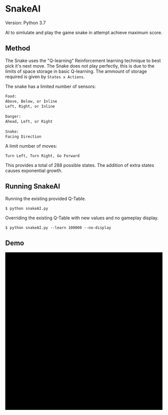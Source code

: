 # SnakeAI
Version: Python 3.7

AI to simlulate and play the game snake in attempt achieve maximum score.

## Method
The Snake uses the "Q-learning" Reinforcement learning technique to best pick it's next move.
The Snake does not play perfectly, this is due to the limits of space storage in basic Q-learning. 
The ammount of storage required is given by `States x Actions`.

The snake has a limited number of sensors:

```
Food:
Above, Below, or Inline
Left, Right, or Inline

Danger:
Ahead, Left, or Right

Snake:
Facing Direction
```
A limit number of moves:
```
Turn Left, Turn Right, Go Forward
```
This provides a total of 288 possible states. The addition of extra states causes exponential growth.

## Running SnakeAI
Running the existing provided Q-Table.
```shell script
$ python snakeAI.py
```
Overriding the existing Q-Table with new values and no gameplay display.
```shell script
$ python snakeAI.py --learn 100000 --no-display
```
## Demo
![snake_ai](demo/snake_1.gif)